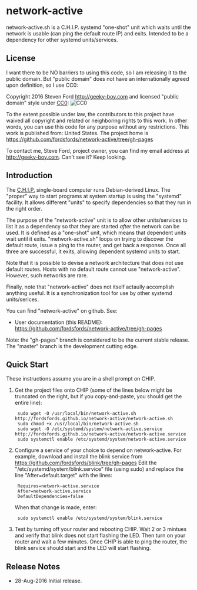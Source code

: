 # network-active
network-active.sh is a C.H.I.P. systemd "one-shot" unit which waits until
the network is usable (can ping the default route IP) and exits.  Intended
to be a dependency for other systemd units/services.

## License

I want there to be NO barriers to using this code, so I am releasing it to the public domain.  But "public domain" does not have an internationally agreed upon definition, so I use CC0:

Copyright 2016 Steven Ford http://geeky-boy.com and licensed
"public domain" style under
[CC0](http://creativecommons.org/publicdomain/zero/1.0/): 
![CC0](https://licensebuttons.net/p/zero/1.0/88x31.png "CC0")

To the extent possible under law, the contributors to this project have
waived all copyright and related or neighboring rights to this work.
In other words, you can use this code for any purpose without any
restrictions.  This work is published from: United States.  The project home
is https://github.com/fordsfords/network-active/tree/gh-pages

To contact me, Steve Ford, project owner, you can find my email address
at http://geeky-boy.com.  Can't see it?  Keep looking.

## Introduction

The [C.H.I.P.](http://getchip.com/) single-board computer runs Debian-derived
Linux.  The "proper" way to start programs at system startup is using the "systemd"
facility.  It allows different "units" to specify dependencies so that they run
in the right order.

The purpose
of the "network-active" unit is to allow other units/services to list it as
a dependency so that they are started *after* the network can be used.  It
is defined as a "one-shot" unit, which means that dependent units wait until
it exits.  "metwork-active.sh" loops on trying to discover the default
route, issue a ping to the router, and get back a response.  Once all three
are successful, it exits, allowing dependent systemd units to start.

Note that it is possible to devise a network architecture that does not use
default routes.  Hosts with no default route cannot use "network-active".
However, such networks are rare.

Finally, note that "network-active" does not itself actaully accomplish
anything useful.  It is a synchronization tool for use by other systemd
units/serices.

You can find "network-active" on github.  See:

* User documentation (this README): https://github.com/fordsfords/network-active/tree/gh-pages

Note: the "gh-pages" branch is considered to be the current stable release.  The "master" branch is the development cutting edge.

## Quick Start

These instructions assume you are in a shell prompt on CHIP.

1. Get the project files onto CHIP (some of the lines below might be truncated
   on the right, but if you copy-and-paste, you should get the entire line):

        sudo wget -O /usr/local/bin/network-active.sh http://fordsfords.github.io/network-active/network-active.sh
        sudo chmod +x /usr/local/bin/network-active.sh
        sudo wget -O /etc/systemd/system/network-active.service http://fordsfords.github.io/network-active/network-active.service
        sudo systemctl enable /etc/systemd/system/network-active.service

2. Configure a service of your choice to depend on network-active.  For
   example, download and install the blink service from
   https://github.com/fordsfords/blink/tree/gh-pages
   Edit the "/etc/systemd/system/blink.service" file (using sudo)
   and replace the line "After=default.target" with the lines:

        Requires=network-active.service
        After=network-active.service
        DefaultDependencies=false

   When that change is made, enter:

        sudo systemctl enable /etc/systemd/system/blink.service

3. Test by turning off your router and rebooting CHIP.  Wait 2 or 3 mintues and
   verify that blink does not start flashing the LED.  Then turn on your router
   and wait a few minutes.  Once CHIP is able to ping the router, the blink
   service should start and the LED will start flashing.

## Release Notes

* 28-Aug-2016
    Initial release.
